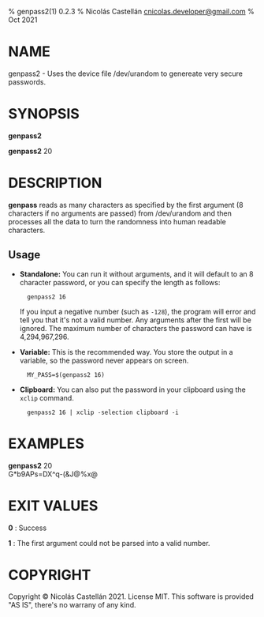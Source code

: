 % genpass2(1) 0.2.3
% Nicolás Castellán <cnicolas.developer@gmail.com>
% Oct 2021

<!-- Use:                                                             -->
<!--   pandoc genpass2.1.md -s -t man -o genpass2.1                   -->
<!-- to convert this markdown to groff format                         -->
<!-- Choose from these sections:                                      -->
<!-- 1. Executable programs: Or, shell commands.                      -->
<!-- 2. System calls: Functions provided by the kernel.               -->
<!-- 3. Library calls: Functions within program libraries.            -->
<!-- 4. Special files.                                                -->
<!-- 5. File formats and conventions: For example, “/etc/passwd”.     -->
<!-- 6. Games.                                                        -->
<!-- 7. Miscellaneous: Macro packages and conventions, such as groff. -->
<!-- 8. System administration commands: Usually reserved for root.    -->
<!-- 9. Kernel routines: Not usually installed by default.            -->

# NAME
genpass2 - Uses the device file /dev/urandom to genereate very secure passwords.

# SYNOPSIS
**genpass2**

**genpass2** 20

# DESCRIPTION
**genpass** reads as many characters as specified by the first argument (8 characters if no
arguments are passed) from /dev/urandom and then processes all the data to turn the randomness into
human readable characters.

## Usage
- **Standalone:** You can run it without arguments, and it will default to an 8 character password,
	or you can specify the length as follows:

		genpass2 16

	If you input a negative number (such as `-128`), the program will error and tell you that it's not
	a valid number. Any arguments after the first will be ignored. The maximum number of characters
	the password can have is 4,294,967,296.
- **Variable:** This is the recommended way. You store the output in a variable, so the password
		never appears on screen.

		MY_PASS=$(genpass2 16)

- **Clipboard:** You can also put the password in your clipboard using the `xclip` command.

		genpass2 16 | xclip -selection clipboard -i


# EXAMPLES
**genpass2** 20  
G*b9APs=DX^q-(&J@%x@

# EXIT VALUES
**0**
: Success

**1**
: The first argument could not be parsed into a valid number.

# COPYRIGHT
Copyright © Nicolás Castellán 2021. License MIT. This software is provided "AS IS", there's no
warrany of any kind.

